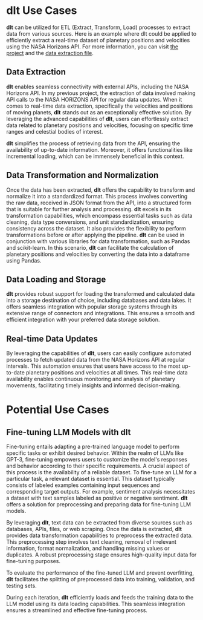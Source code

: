 # **dlt** Use Cases

**dlt** can be utilized for ETL (Extract, Transform, Load) processes to extract data from various sources. Here is an example where dlt could be applied to efficiently extract a real-time dataset of planetary positions and velocities using the NASA Horizons API. For more information, you can visit [the project](https://github.com/YagmurSimsekk/Gravitational-N-Body-Simulation) and the [data extraction file](https://github.com/YagmurSimsekk/Gravitational-N-Body-Simulation/blob/main/packages/data.py).

## Data Extraction

**dlt** enables seamless connectivity with external APIs, including the NASA Horizons API. In my previous project, the extraction of data involved making API calls to the NASA HORIZONS API for regular data updates. When it comes to real-time data extraction, specifically the velocities and positions of moving planets, **dlt** stands out as an exceptionally effective solution. By leveraging the advanced capabilities of **dlt**, users can effortlessly extract data related to planetary positions and velocities, focusing on specific time ranges and celestial bodies of interest.

**dlt** simplifies the process of retrieving data from the API, ensuring the availability of up-to-date information. Moreover, it offers functionalities like incremental loading, which can be immensely beneficial in this context.

## Data Transformation and Normalization

Once the data has been extracted, **dlt** offers the capability to transform and normalize it into a standardized format. This process involves converting the raw data, received in JSON format from the API, into a structured form that is suitable for further analysis and processing. **dlt** excels in its transformation capabilities, which encompass essential tasks such as data cleaning, data type conversions, and unit standardization, ensuring consistency across the dataset. It also provides the flexibility to perform transformations before or after applying the pipeline. **dlt** can be used in conjunction with various libraries for data transformation, such as Pandas and scikit-learn. In this scenario, **dlt** can facilitate the calculation of planetary positions and velocities by converting the data into a dataframe using Pandas.

## Data Loading and Storage

**dlt** provides robust support for loading the transformed and calculated data into a storage destination of choice, including databases and data lakes. It offers seamless integration with popular storage systems through its extensive range of connectors and integrations. This ensures a smooth and efficient integration with your preferred data storage solution.

## Real-time Data Updates

By leveraging the capabilities of **dlt**, users can easily configure automated processes to fetch updated data from the NASA Horizons API at regular intervals. This automation ensures that users have access to the most up-to-date planetary positions and velocities at all times. This real-time data availability enables continuous monitoring and analysis of planetary movements, facilitating timely insights and informed decision-making.



# Potential Use Cases

## Fine-tuning LLM Models with dlt

Fine-tuning entails adapting a pre-trained language model to perform specific tasks or exhibit desired behavior. Within the realm of LLMs like GPT-3, fine-tuning empowers users to customize the model's responses and behavior according to their specific requirements. A crucial aspect of this process is the availability of a reliable dataset. To fine-tune an LLM for a particular task, a relevant dataset is essential. This dataset typically consists of labeled examples containing input sequences and corresponding target outputs. For example, sentiment analysis necessitates a dataset with text samples labeled as positive or negative sentiment. **dlt** offers a solution for preprocessing and preparing data for fine-tuning LLM models.

By leveraging **dlt**, text data can be extracted from diverse sources such as databases, APIs, files, or web scraping. Once the data is extracted, **dlt** provides data transformation capabilities to preprocess the extracted data. This preprocessing step involves text cleaning, removal of irrelevant information, format normalization, and handling missing values or duplicates. A robust preprocessing stage ensures high-quality input data for fine-tuning purposes.

To evaluate the performance of the fine-tuned LLM and prevent overfitting, **dlt** facilitates the splitting of preprocessed data into training, validation, and testing sets.

During each iteration, **dlt** efficiently loads and feeds the training data to the LLM model using its data loading capabilities. This seamless integration ensures a streamlined and effective fine-tuning process.
